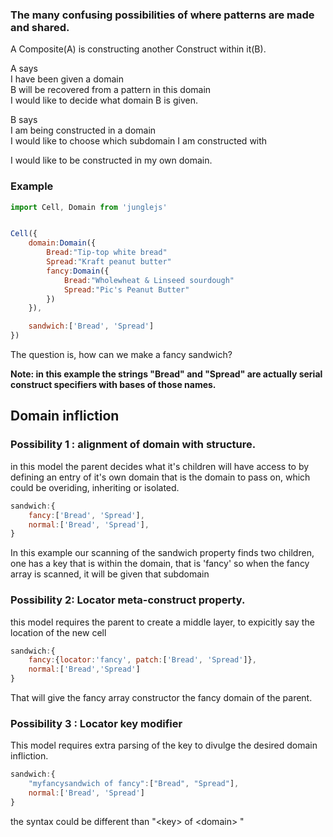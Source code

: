 ### The many confusing possibilities of where patterns are made and shared.

A Composite\(A\) is constructing another Construct within it\(B\).

A says  
  I have been given a domain  
  B will be recovered from a pattern in this domain  
  I would like to decide what domain B is given.

B says  
  I am being constructed in a domain  
  I would like to choose which subdomain I am constructed with

I would like to be constructed in my own domain.

### Example

```js
import Cell, Domain from 'junglejs'


Cell({
    domain:Domain({
        Bread:"Tip-top white bread"
        Spread:"Kraft peanut butter"
        fancy:Domain({
            Bread:"Wholewheat & Linseed sourdough"
            Spread:"Pic's Peanut Butter"
        })
    }),

    sandwich:['Bread', 'Spread']  
})
```

The question is, how can we make a fancy sandwich?

**Note: in this example the strings "Bread" and "Spread" are actually serial construct specifiers with bases of those names.**

## Domain infliction

### Possibility 1 : alignment of domain with structure.

in this model the parent decides what it's children will have access to by defining an entry of it's own domain that is the domain to pass on, which could be overiding, inheriting or isolated.

```js
sandwich:{
    fancy:['Bread', 'Spread'],
    normal:['Bread', 'Spread'],
}
```

In this example our scanning of the sandwich property finds two children, one has a key that is within the domain, that is 'fancy' so when the fancy array is scanned, it will be given that subdomain

### Possibility 2: Locator meta-construct property.

this model requires the parent to create a middle layer, to expicitly say the location of the new cell

```js
sandwich:{
    fancy:{locator:'fancy', patch:['Bread', 'Spread']},
    normal:['Bread','Spread']
}
```

That will give the fancy array constructor the fancy domain of the parent.

### Possibility 3 : Locator key modifier

This model requires extra parsing of the key to divulge the desired domain infliction.

```js
sandwich:{
    "myfancysandwich of fancy":["Bread", "Spread"],
    normal:['Bread', 'Spread']
}
```

the syntax could be different than "&lt;key&gt; of &lt;domain&gt; "



